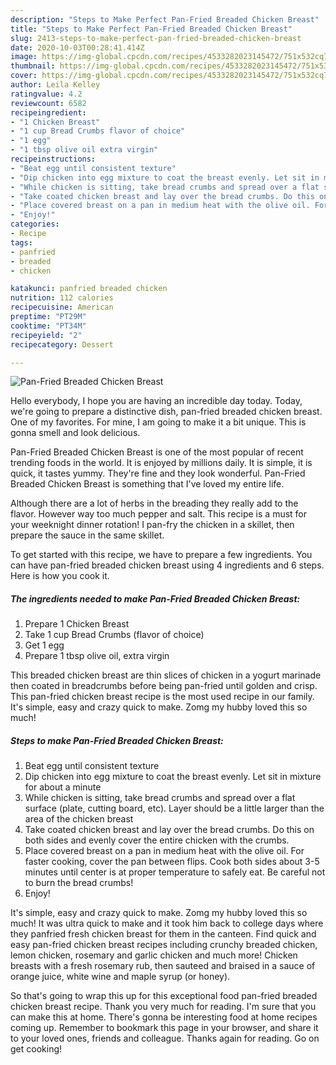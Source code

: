 ```yaml
---
description: "Steps to Make Perfect Pan-Fried Breaded Chicken Breast"
title: "Steps to Make Perfect Pan-Fried Breaded Chicken Breast"
slug: 2413-steps-to-make-perfect-pan-fried-breaded-chicken-breast
date: 2020-10-03T00:28:41.414Z
image: https://img-global.cpcdn.com/recipes/4533282023145472/751x532cq70/pan-fried-breaded-chicken-breast-recipe-main-photo.jpg
thumbnail: https://img-global.cpcdn.com/recipes/4533282023145472/751x532cq70/pan-fried-breaded-chicken-breast-recipe-main-photo.jpg
cover: https://img-global.cpcdn.com/recipes/4533282023145472/751x532cq70/pan-fried-breaded-chicken-breast-recipe-main-photo.jpg
author: Leila Kelley
ratingvalue: 4.2
reviewcount: 6582
recipeingredient:
- "1 Chicken Breast"
- "1 cup Bread Crumbs flavor of choice"
- "1 egg"
- "1 tbsp olive oil extra virgin"
recipeinstructions:
- "Beat egg until consistent texture"
- "Dip chicken into egg mixture to coat the breast evenly. Let sit in mixture for about a minute"
- "While chicken is sitting, take bread crumbs and spread over a flat surface (plate, cutting board, etc). Layer should be a little larger than the area of the chicken breast"
- "Take coated chicken breast and lay over the bread crumbs. Do this on both sides and evenly cover the entire chicken with the crumbs."
- "Place covered breast on a pan in medium heat with the olive oil. For faster cooking, cover the pan between flips. Cook both sides about 3-5 minutes until center is at proper temperature to safely eat. Be careful not to burn the bread crumbs!"
- "Enjoy!"
categories:
- Recipe
tags:
- panfried
- breaded
- chicken

katakunci: panfried breaded chicken 
nutrition: 112 calories
recipecuisine: American
preptime: "PT29M"
cooktime: "PT34M"
recipeyield: "2"
recipecategory: Dessert

---
```



![Pan-Fried Breaded Chicken Breast](https://img-global.cpcdn.com/recipes/4533282023145472/751x532cq70/pan-fried-breaded-chicken-breast-recipe-main-photo.jpg)

Hello everybody, I hope you are having an incredible day today. Today, we're going to prepare a distinctive dish, pan-fried breaded chicken breast. One of my favorites. For mine, I am going to make it a bit unique. This is gonna smell and look delicious.

Pan-Fried Breaded Chicken Breast is one of the most popular of recent trending foods in the world. It is enjoyed by millions daily. It is simple, it is quick, it tastes yummy. They're fine and they look wonderful. Pan-Fried Breaded Chicken Breast is something that I've loved my entire life.

Although there are a lot of herbs in the breading they really add to the flavor. However way too much pepper and salt. This recipe is a must for your weeknight dinner rotation! I pan-fry the chicken in a skillet, then prepare the sauce in the same skillet.


To get started with this recipe, we have to prepare a few ingredients. You can have pan-fried breaded chicken breast using 4 ingredients and 6 steps. Here is how you cook it.

<!--inarticleads1-->

##### The ingredients needed to make Pan-Fried Breaded Chicken Breast:

1. Prepare 1 Chicken Breast
1. Take 1 cup Bread Crumbs (flavor of choice)
1. Get 1 egg
1. Prepare 1 tbsp olive oil, extra virgin


This breaded chicken breast are thin slices of chicken in a yogurt marinade then coated in breadcrumbs before being pan-fried until golden and crisp. This pan-fried chicken breast recipe is the most used recipe in our family. It&#39;s simple, easy and crazy quick to make. Zomg my hubby loved this so much! 

<!--inarticleads2-->

##### Steps to make Pan-Fried Breaded Chicken Breast:

1. Beat egg until consistent texture
1. Dip chicken into egg mixture to coat the breast evenly. Let sit in mixture for about a minute
1. While chicken is sitting, take bread crumbs and spread over a flat surface (plate, cutting board, etc). Layer should be a little larger than the area of the chicken breast
1. Take coated chicken breast and lay over the bread crumbs. Do this on both sides and evenly cover the entire chicken with the crumbs.
1. Place covered breast on a pan in medium heat with the olive oil. For faster cooking, cover the pan between flips. Cook both sides about 3-5 minutes until center is at proper temperature to safely eat. Be careful not to burn the bread crumbs!
1. Enjoy!


It&#39;s simple, easy and crazy quick to make. Zomg my hubby loved this so much! It was ultra quick to make and it took him back to college days where they panfried fresh chicken breast for them in the canteen. Find quick and easy pan-fried chicken breast recipes including crunchy breaded chicken, lemon chicken, rosemary and garlic chicken and much more! Chicken breasts with a fresh rosemary rub, then sauteed and braised in a sauce of orange juice, white wine and maple syrup (or honey). 

So that's going to wrap this up for this exceptional food pan-fried breaded chicken breast recipe. Thank you very much for reading. I'm sure that you can make this at home. There's gonna be interesting food at home recipes coming up. Remember to bookmark this page in your browser, and share it to your loved ones, friends and colleague. Thanks again for reading. Go on get cooking!

